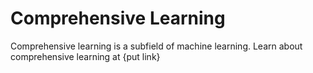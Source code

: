 # Comprehensive Learning 

Comprehensive learning is a subfield of machine learning. Learn about comprehensive learning at {put link}
